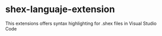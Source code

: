 # shex-languaje-extension
This extensions offers syntax highlighting for .shex files in Visual Studio Code
